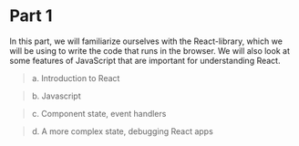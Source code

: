 # Part 1

In this part, we will familiarize ourselves with the React-library, which we will be using to write the code that runs in the browser. We will also look at some features of JavaScript that are important for understanding React.

> a. Introduction to React

> b. Javascript

> c. Component state, event handlers

> d. A more complex state, debugging React apps
